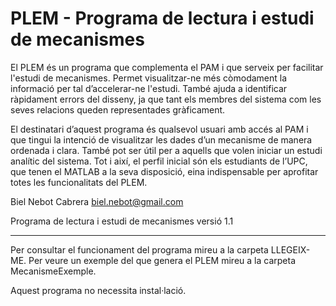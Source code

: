 # PLEM - Programa de lectura i estudi de mecanismes
El PLEM és un programa que complementa el PAM i que serveix per facilitar l'estudi de mecanismes. Permet visualitzar-ne més còmodament la informació per tal d’accelerar-ne l'estudi. També ajuda a identificar ràpidament errors del disseny, ja que tant els membres del sistema com les seves relacions queden representades gràficament.

El destinatari d’aquest programa és qualsevol usuari amb accés al PAM i que tingui la intenció de visualitzar les dades d’un mecanisme de manera ordenada i clara. També pot ser útil per a aquells que volen iniciar un estudi analític del sistema. Tot i així, el perfil inicial són els estudiants de l’UPC, que tenen el MATLAB a la seva disposició, eina indispensable per aprofitar totes les funcionalitats del PLEM.


Biel Nebot Cabrera
biel.nebot@gmail.com

Programa de lectura i estudi de mecanismes
versió 1.1

---------------------------------------------------------------------------------------

Per consultar el funcionament del programa mireu a la carpeta LLEGEIX-ME.
Per veure un exemple del que genera el PLEM mireu a la carpeta MecanismeExemple.

Aquest programa no necessita instal·lació.
